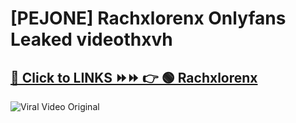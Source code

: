 
 # [PEJONE] Rachxlorenx Onlyfans Leaked videothxvh

## <h2><a href="https://clipsfans.com/Rachxlorenx&ref=git">🔗 Click to LINKS ⏩⏩ 👉 🟢 Rachxlorenx </a></h2>

<a href="https://clipsfans.com/Rachxlorenx&ref=git" rel="nofollow" data-target="animated-image.originalLink"><img src="https://i.ibb.co.com/xMMVF88/686577567.gif" alt="Viral Video Original" style="max-width: 100%; display: inline-block;" data-target="animated-image.originalImage"></a>

